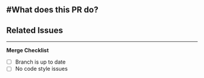 #What does this PR do?
- 

**Related Issues**
- 

---
**Merge Checklist**
- [ ] Branch is up to date
- [ ] No code style issues
